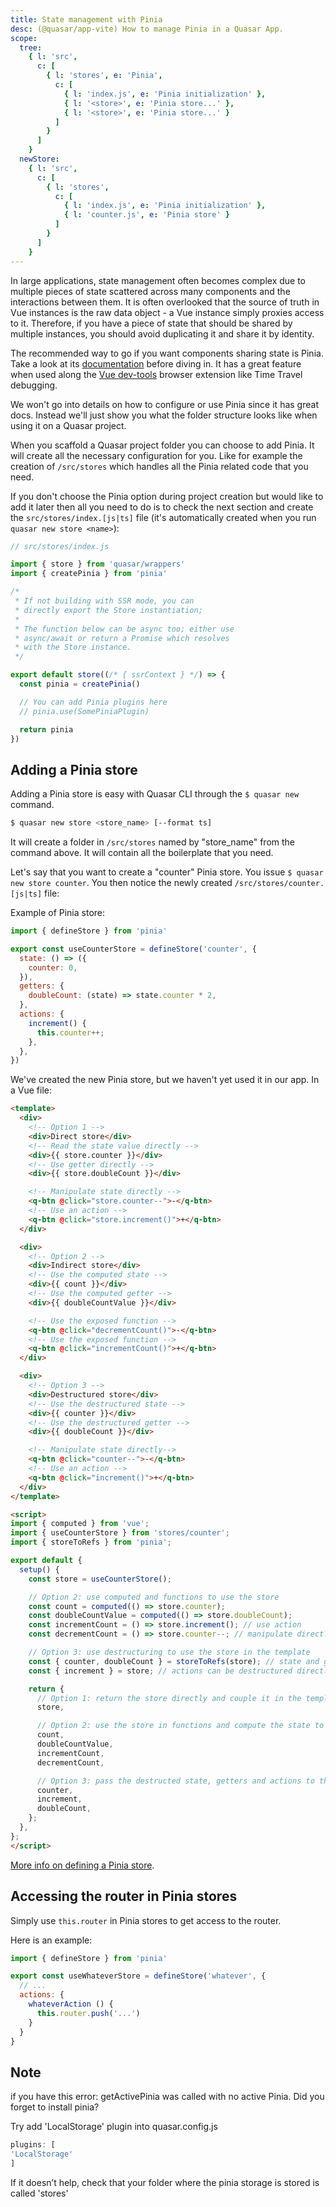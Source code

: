 ```yaml
---
title: State management with Pinia
desc: (@quasar/app-vite) How to manage Pinia in a Quasar App.
scope:
  tree:
    { l: 'src',
      c: [
        { l: 'stores', e: 'Pinia',
          c: [
            { l: 'index.js', e: 'Pinia initialization' },
            { l: '<store>', e: 'Pinia store...' },
            { l: '<store>', e: 'Pinia store...' }
          ]
        }
      ]
    }
  newStore:
    { l: 'src',
      c: [
        { l: 'stores',
          c: [
            { l: 'index.js', e: 'Pinia initialization' },
            { l: 'counter.js', e: 'Pinia store' }
          ]
        }
      ]
    }
---
```

In large applications, state management often becomes complex due to multiple pieces of state scattered across many components and the interactions between them. It is often overlooked that the source of truth in Vue instances is the raw data object - a Vue instance simply proxies access to it. Therefore, if you have a piece of state that should be shared by multiple instances, you should avoid duplicating it and share it by identity.

The recommended way to go if you want components sharing state is Pinia. Take a look at its [documentation](https://pinia.vuejs.org/) before diving in. It has a great feature when used along the [Vue dev-tools](https://github.com/vuejs/vue-devtools) browser extension like Time Travel debugging.

We won't go into details on how to configure or use Pinia since it has great docs. Instead we'll just show you what the folder structure looks like when using it on a Quasar project.

<doc-tree :def="scope.tree" />

When you scaffold a Quasar project folder you can choose to add Pinia. It will create all the necessary configuration for you. Like for example the creation of `/src/stores` which handles all the Pinia related code that you need.

If you don't choose the Pinia option during project creation but would like to add it later then all you need to do is to check the next section and create the `src/stores/index.[js|ts]` file (it's automatically created when you run `quasar new store <name>`):

```js
// src/stores/index.js

import { store } from 'quasar/wrappers'
import { createPinia } from 'pinia'

/*
 * If not building with SSR mode, you can
 * directly export the Store instantiation;
 *
 * The function below can be async too; either use
 * async/await or return a Promise which resolves
 * with the Store instance.
 */

export default store((/* { ssrContext } */) => {
  const pinia = createPinia()

  // You can add Pinia plugins here
  // pinia.use(SomePiniaPlugin)

  return pinia
})
```

## Adding a Pinia store
Adding a Pinia store is easy with Quasar CLI through the `$ quasar new` command.

```bash
$ quasar new store <store_name> [--format ts]
```

It will create a folder in `/src/stores` named by "store_name" from the command above. It will contain all the boilerplate that you need.

Let's say that you want to create a "counter" Pinia store. You issue `$ quasar new store counter`. You then notice the newly created `/src/stores/counter.[js|ts]` file:

<doc-tree :def="scope.newStore" />

Example of Pinia store:

```js
import { defineStore } from 'pinia'

export const useCounterStore = defineStore('counter', {
  state: () => ({
    counter: 0,
  }),
  getters: {
    doubleCount: (state) => state.counter * 2,
  },
  actions: {
    increment() {
      this.counter++;
    },
  },
})
```

We've created the new Pinia store, but we haven't yet used it in our app. In a Vue file:

```html
<template>
  <div>
    <!-- Option 1 -->
    <div>Direct store</div>
    <!-- Read the state value directly -->
    <div>{{ store.counter }}</div>
    <!-- Use getter directly -->
    <div>{{ store.doubleCount }}</div>

    <!-- Manipulate state directly -->
    <q-btn @click="store.counter--">-</q-btn>
    <!-- Use an action -->
    <q-btn @click="store.increment()">+</q-btn>
  </div>

  <div>
    <!-- Option 2 -->
    <div>Indirect store</div>
    <!-- Use the computed state -->
    <div>{{ count }}</div>
    <!-- Use the computed getter -->
    <div>{{ doubleCountValue }}</div>

    <!-- Use the exposed function -->
    <q-btn @click="decrementCount()">-</q-btn>
    <!-- Use the exposed function -->
    <q-btn @click="incrementCount()">+</q-btn>
  </div>

  <div>
    <!-- Option 3 -->
    <div>Destructured store</div>
    <!-- Use the destructured state -->
    <div>{{ counter }}</div>
    <!-- Use the destructured getter -->
    <div>{{ doubleCount }}</div>

    <!-- Manipulate state directly-->
    <q-btn @click="counter--">-</q-btn>
    <!-- Use an action -->
    <q-btn @click="increment()">+</q-btn>
  </div>
</template>

<script>
import { computed } from 'vue';
import { useCounterStore } from 'stores/counter';
import { storeToRefs } from 'pinia';

export default {
  setup() {
    const store = useCounterStore();

    // Option 2: use computed and functions to use the store
    const count = computed(() => store.counter);
    const doubleCountValue = computed(() => store.doubleCount);
    const incrementCount = () => store.increment(); // use action
    const decrementCount = () => store.counter--; // manipulate directly

    // Option 3: use destructuring to use the store in the template
    const { counter, doubleCount } = storeToRefs(store); // state and getters need "storeToRefs"
    const { increment } = store; // actions can be destructured directly

    return {
      // Option 1: return the store directly and couple it in the template
      store,

      // Option 2: use the store in functions and compute the state to use in the template
      count,
      doubleCountValue,
      incrementCount,
      decrementCount,

      // Option 3: pass the destructed state, getters and actions to the template
      counter,
      increment,
      doubleCount,
    };
  },
};
</script>
```

[More info on defining a Pinia store](https://pinia.vuejs.org/core-concepts/).

## Accessing the router in Pinia stores

Simply use `this.router` in Pinia stores to get access to the router.

Here is an example:
```js
import { defineStore } from 'pinia'

export const useWhateverStore = defineStore('whatever', {
  // ...
  actions: {
    whateverAction () {
      this.router.push('...')
    }
  }
}
```
  
## Note
  
if you have this error: getActivePinia was called with no active Pinia. Did you forget to install pinia?

Try add 'LocalStorage' plugin into quasar.config.js
  ```js
plugins: [
  'LocalStorage'
]
```
  
If it doesn’t help, check that your folder where the pinia storage is stored is called 'stores'
